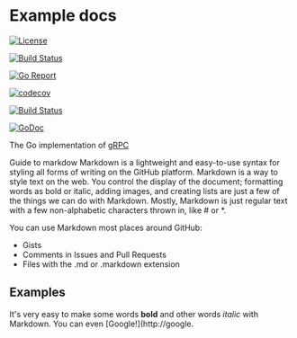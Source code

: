 

# Example docs 

[![License](https://img.shields.io/badge/License-Apache%202.0-blue.svg)](https://opensource.org/licenses/Apache-2.0)

[![Build Status](https://travis-ci.org/openebs/maya.svg?branch=master)](https://travis-ci.org/openebs/maya) 

[![Go Report](https://goreportcard.com/badge/github.com/openebs/maya)](https://goreportcard.com/report/github.com/openebs/maya) 

[![codecov](https://codecov.io/gh/openebs/maya/branch/master/graph/badge.svg)](https://codecov.io/gh/openebs/maya)

[![Build Status](https://travis-ci.org/travis-ci/travis-web.svg?branch=master)](https://travis-ci.org/travis-ci/travis-web)

[![GoDoc](https://godoc.org/google.golang.org/grpc?status.svg)](https://godoc.org/google.golang.org/grpc)

The Go implementation of [gRPC](https://github.com/grpc/grpc)




Guide to markdow
Markdown is a lightweight and easy-to-use syntax for styling all forms of writing on the GitHub platform.
Markdown is a way to style text on the web. You control the display of the document; formatting words as bold or italic, adding images, and creating lists are just a few of the things we can do with Markdown. Mostly, Markdown is just regular text with a few non-alphabetic characters thrown in, like # or *.

You can use Markdown most places around GitHub:

* Gists
* Comments in Issues and Pull Requests
* Files with the .md or .markdown extension

## Examples
It's very easy to make some words **bold** and other words *italic* with Markdown. You can even [Google!](http://google.
 <p><script src="https://gist.github.com/enothereska/edb5d6ee83312fef42b8886cc2b97cb2.js"></script></p>

